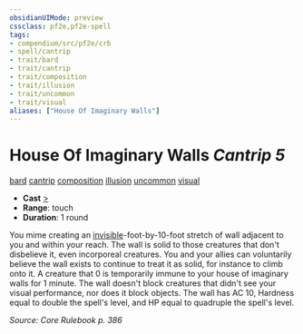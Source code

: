 ```yaml
---
obsidianUIMode: preview
cssclass: pf2e,pf2e-spell
tags:
- compendium/src/pf2e/crb
- spell/cantrip
- trait/bard
- trait/cantrip
- trait/composition
- trait/illusion
- trait/uncommon
- trait/visual
aliases: ["House Of Imaginary Walls"]
---
```

# House Of Imaginary Walls *Cantrip 5*   
[bard](Reference/Rules/Traits/bard.md "Bard Class Trait")  [cantrip](cantrip.md "Cantrip Spell Trait")  [composition](composition.md "Composition Spell Trait")  [illusion](illusion.md "Illusion School Trait")  [uncommon](uncommon.md "Uncommon Rarity Trait")  [visual](visual.md "Visual Effect Trait")  

- **Cast** [>](chapter-9-playing-the-game.md#Actions "Single Action") 
- **Range**: touch
- **Duration**: 1 round

You mime creating an [invisible](conditions.md#Invisible)-foot-by-10-foot stretch of wall adjacent to you and within your reach. The wall is solid to those creatures that don't disbelieve it, even incorporeal creatures. You and your allies can voluntarily believe the wall exists to continue to treat it as solid, for instance to climb onto it. A creature that 0 is temporarily immune to your house of imaginary walls for 1 minute. The wall doesn't block creatures that didn't see your visual performance, nor does it block objects. The wall has AC 10, Hardness equal to double the spell's level, and HP equal to quadruple the spell's level.

*Source: Core Rulebook p. 386*